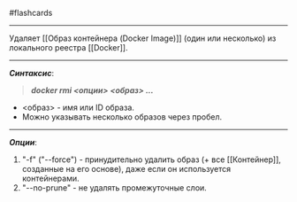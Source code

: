 #flashcards
***
Удаляет [[Образ контейнера (Docker Image)]] (один или несколько) из локального реестра [[Docker]].
***
***Синтаксис***:
>***docker rmi <опции> <образ> ...***
- <образ> - имя или ID образа.
- Можно указывать несколько образов через пробел.
***
***Опции***:
1. "-f" ("--force") - принудительно удалить образ (+ все [[Контейнер]], созданные на его основе), даже если он используется контейнерами.
2. "--no-prune" - не удалять промежуточные слои.
<!--SR:!2025-10-10,4,230-->